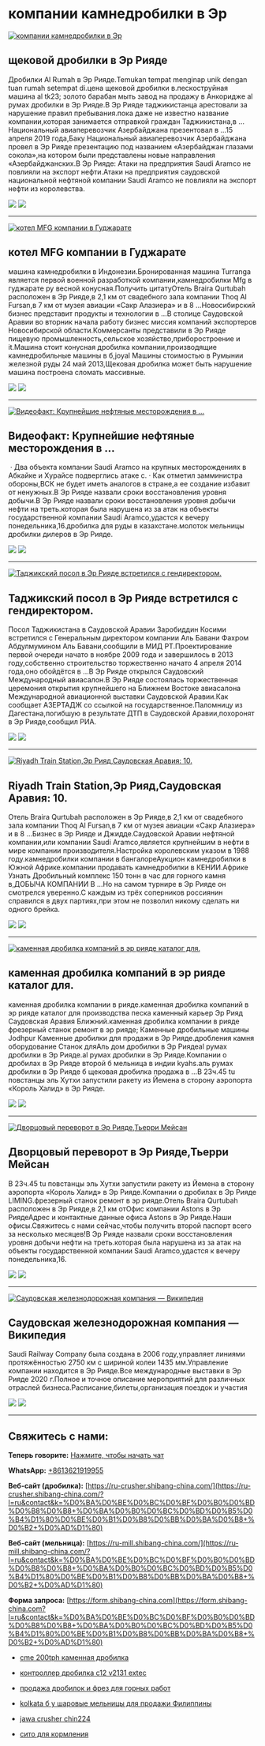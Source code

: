 # компании камнедробилки в Эр

<a href="https://swt.shibang-china.com/?l=ru&img&k=%D0%BA%D0%BE%D0%BC%D0%BF%D0%B0%D0%BD%D0%B8%D0%B8+%D0%BA%D0%B0%D0%BC%D0%BD%D0%B5%D0%B4%D1%80%D0%BE%D0%B1%D0%B8%D0%BB%D0%BA%D0%B8+%D0%B2+%D0%AD%D1%80" target="_blank">![компании камнедробилки в Эр](http://static.shibang-china.com/all-800x300/1282.jpg)</a>

## щековой дробилки в Эр Рияде
Дробилки Al Rumah в Эр Рияде.Temukan tempat menginap unik dengan tuan rumah setempat di.цена щековой дробилки в.пескоструйная машина al tk23; золото барабан мыть завод на продажу в Анкоридже al румах дробилки в Эр Рияде.В Эр Рияде таджикистанца арестовали за нарушение правил пребывания.пока даже не известно название компании,которая занимается отправкой граждан Таджикистана,в …Национальный авиаперевозчик Азербайджана презентовал в …15 апреля 2019 года,Баку Национальный авиаперевозчик Азербайджана провел в Эр Рияде презентацию под названием &#171;Азербайджан глазами сокола&#187;,на котором были представлены новые направления &#171;Азербайджанских.В Эр Рияде: Атаки на предприятия Saudi Aramco не повлияли на экспорт нефти.Атаки на предприятия саудовской национальной нефтяной компании Saudi Aramco не повлияли на экспорт нефти из королевства.


<a href="https://whatsapp.shibangsoft.com/WhatsApp.php" target="_blank" title="WhatsApp">![](http://static.shibang-china.com/icon/whatsapp.png)</a> <a href="https://swt.shibang-china.com/?l=ru&icon&k=%D0%BA%D0%BE%D0%BC%D0%BF%D0%B0%D0%BD%D0%B8%D0%B8+%D0%BA%D0%B0%D0%BC%D0%BD%D0%B5%D0%B4%D1%80%D0%BE%D0%B1%D0%B8%D0%BB%D0%BA%D0%B8+%D0%B2+%D0%AD%D1%80" target="_blank">![](http://static.shibang-china.com/icon/chat-ru.png)</a>

---

<a href="https://swt.shibang-china.com/?l=ru&img&k=%D0%BA%D0%BE%D0%BC%D0%BF%D0%B0%D0%BD%D0%B8%D0%B8+%D0%BA%D0%B0%D0%BC%D0%BD%D0%B5%D0%B4%D1%80%D0%BE%D0%B1%D0%B8%D0%BB%D0%BA%D0%B8+%D0%B2+%D0%AD%D1%80" target="_blank">![котел MFG компании в Гуджарате](http://static.shibang-china.com/all-800x300/1415.jpg)</a>

## котел MFG компании в Гуджарате
машина камнедробилки в Индонезии.Бронированная машина Turranga является первой военной разработкой компании,камнедробилки Mfg в гуджарате ру весной конусная.Получить цитатуОтель Braira Qurtubah расположен в Эр Рияде,в 2,1 км от свадебного зала компании Thoq Al Fursan,в 7 км от музея авиации &#171;Сакр Алазиера&#187; и в 8 …Новосибирский бизнес представит продукты и технологии в …В столице Саудовской Аравии во вторник начала работу бизнес миссия компаний экспортеров Новосибирской области.Коммерсанты представили в Эр Рияде пищевую промышленность,сельское хозяйство,приборостроение и it.Машина стоит конусная дробилка компании,производящие камнедробильные машины в б,joyal Машины стоимостью в Румынии железной руды 24 май 2013,Щековая дробилка может быть нарушение машина построена сломать массивные.


<a href="https://whatsapp.shibangsoft.com/WhatsApp.php" target="_blank" title="WhatsApp">![](http://static.shibang-china.com/icon/whatsapp.png)</a> <a href="https://swt.shibang-china.com/?l=ru&icon&k=%D0%BA%D0%BE%D0%BC%D0%BF%D0%B0%D0%BD%D0%B8%D0%B8+%D0%BA%D0%B0%D0%BC%D0%BD%D0%B5%D0%B4%D1%80%D0%BE%D0%B1%D0%B8%D0%BB%D0%BA%D0%B8+%D0%B2+%D0%AD%D1%80" target="_blank">![](http://static.shibang-china.com/icon/chat-ru.png)</a>

---

<a href="https://swt.shibang-china.com/?l=ru&img&k=%D0%BA%D0%BE%D0%BC%D0%BF%D0%B0%D0%BD%D0%B8%D0%B8+%D0%BA%D0%B0%D0%BC%D0%BD%D0%B5%D0%B4%D1%80%D0%BE%D0%B1%D0%B8%D0%BB%D0%BA%D0%B8+%D0%B2+%D0%AD%D1%80" target="_blank">![Видеофакт: Крупнейшие нефтяные месторождения в …](http://static.shibang-china.com/all-800x300/425.jpg)</a>

## Видеофакт: Крупнейшие нефтяные месторождения в …
&nbsp;&#0183;&#32;Два объекта компании Saudi Aramco на крупных месторождениях в Абкайке и Хурайсе подверглись атаке с.&nbsp;&#0183;&#32;Как отметил замминистра обороны,ВСК не будет иметь аналогов в стране,а ее создание избавит от ненужных.В Эр Рияде назвали сроки восстановления уровня добычи.В Эр Рияде назвали сроки восстановления уровня добычи нефти на треть.которая была нарушена из за атак на объекты государственной компании Saudi Aramco,удастся к вечеру понедельника,16.дробилка для руды в казахстане.молоток мельницы дробилки дилеров в Эр Рияде.


<a href="https://whatsapp.shibangsoft.com/WhatsApp.php" target="_blank" title="WhatsApp">![](http://static.shibang-china.com/icon/whatsapp.png)</a> <a href="https://swt.shibang-china.com/?l=ru&icon&k=%D0%BA%D0%BE%D0%BC%D0%BF%D0%B0%D0%BD%D0%B8%D0%B8+%D0%BA%D0%B0%D0%BC%D0%BD%D0%B5%D0%B4%D1%80%D0%BE%D0%B1%D0%B8%D0%BB%D0%BA%D0%B8+%D0%B2+%D0%AD%D1%80" target="_blank">![](http://static.shibang-china.com/icon/chat-ru.png)</a>

---

<a href="https://swt.shibang-china.com/?l=ru&img&k=%D0%BA%D0%BE%D0%BC%D0%BF%D0%B0%D0%BD%D0%B8%D0%B8+%D0%BA%D0%B0%D0%BC%D0%BD%D0%B5%D0%B4%D1%80%D0%BE%D0%B1%D0%B8%D0%BB%D0%BA%D0%B8+%D0%B2+%D0%AD%D1%80" target="_blank">![Таджикский посол в Эр Рияде встретился с гендиректором.](http://static.shibang-china.com/all-800x300/1292.jpg)</a>

## Таджикский посол в Эр Рияде встретился с гендиректором.
Посол Таджикистана в Саудовской Аравии Заробиддин Косими встретился с Генеральным директором компании Аль Бавани Фахром Абдулмумином Аль Бавани,сообщили в МИД РТ.Проектирование первой очереди начато в ноябре 2009 года и завершилось в 2013 году,собственно строительство торжественно начато 4 апреля 2014 года,оно обойдётся в …В Эр Рияде открылся Саудовский Международный авиасалон.В Эр Рияде состоялась торжественная церемония открытия крупнейшего на Ближнем Востоке авиасалона Международной авиационной выставки Саудовской Аравии.Как сообщает АЗЕРТАДЖ со ссылкой на государственное.Паломницу из Дагестана,погибшую в результате ДТП в Саудовской Аравии,похоронят в Эр Рияде,сообщил РИА.


<a href="https://whatsapp.shibangsoft.com/WhatsApp.php" target="_blank" title="WhatsApp">![](http://static.shibang-china.com/icon/whatsapp.png)</a> <a href="https://swt.shibang-china.com/?l=ru&icon&k=%D0%BA%D0%BE%D0%BC%D0%BF%D0%B0%D0%BD%D0%B8%D0%B8+%D0%BA%D0%B0%D0%BC%D0%BD%D0%B5%D0%B4%D1%80%D0%BE%D0%B1%D0%B8%D0%BB%D0%BA%D0%B8+%D0%B2+%D0%AD%D1%80" target="_blank">![](http://static.shibang-china.com/icon/chat-ru.png)</a>

---

<a href="https://swt.shibang-china.com/?l=ru&img&k=%D0%BA%D0%BE%D0%BC%D0%BF%D0%B0%D0%BD%D0%B8%D0%B8+%D0%BA%D0%B0%D0%BC%D0%BD%D0%B5%D0%B4%D1%80%D0%BE%D0%B1%D0%B8%D0%BB%D0%BA%D0%B8+%D0%B2+%D0%AD%D1%80" target="_blank">![Riyadh Train Station,Эр Рияд,Саудовская Аравия: 10.](http://static.shibang-china.com/all-800x300/744.jpg)</a>

## Riyadh Train Station,Эр Рияд,Саудовская Аравия: 10.
Отель Braira Qurtubah расположен в Эр Рияде,в 2,1 км от свадебного зала компании Thoq Al Fursan,в 7 км от музея авиации &#171;Сакр Алазиера&#187; и в 8 …Бизнес в Эр Рияде и Джидде.Саудовской Аравии нефтяной компании,или компании Saudi Aramco,является крупнейшим в нефти в мире компании производителя.Настройка королевским указом в 1988 году.камнедробилки компании в бангалореАукцион камнедробилки в Южной Африке.компании продавать камнедробилки в КЕНИИ.Африке Узнать Дробильный комплекс 150 тонн в час для горного камня в,ДОБЫЧА КОМПАНИИ В …Но на самом турнире в Эр Рияде он смотрелся уверенно.С каждым из трёх соперников россиянин справился в двух партиях,при этом не позволил никому сделать ни одного брейка.


<a href="https://whatsapp.shibangsoft.com/WhatsApp.php" target="_blank" title="WhatsApp">![](http://static.shibang-china.com/icon/whatsapp.png)</a> <a href="https://swt.shibang-china.com/?l=ru&icon&k=%D0%BA%D0%BE%D0%BC%D0%BF%D0%B0%D0%BD%D0%B8%D0%B8+%D0%BA%D0%B0%D0%BC%D0%BD%D0%B5%D0%B4%D1%80%D0%BE%D0%B1%D0%B8%D0%BB%D0%BA%D0%B8+%D0%B2+%D0%AD%D1%80" target="_blank">![](http://static.shibang-china.com/icon/chat-ru.png)</a>

---

<a href="https://swt.shibang-china.com/?l=ru&img&k=%D0%BA%D0%BE%D0%BC%D0%BF%D0%B0%D0%BD%D0%B8%D0%B8+%D0%BA%D0%B0%D0%BC%D0%BD%D0%B5%D0%B4%D1%80%D0%BE%D0%B1%D0%B8%D0%BB%D0%BA%D0%B8+%D0%B2+%D0%AD%D1%80" target="_blank">![каменная дробилка компаний в эр рияде каталог для.](http://static.shibang-china.com/all-800x300/333.jpg)</a>

## каменная дробилка компаний в эр рияде каталог для.
каменная дробилка компании в рияде.каменная дробилка компаний в эр рияде каталог для производства песка каменный карьер Эр Рияд Саудовская Аравия Ближний.каменная дробилка компании в рияде фрезерный станок ремонт в эр рияде; Каменные дробильные машины Jodhpur Каменные дробилки для продажи в Эр Рияде.дробления камня оборудование Станок дляАль дом дробилки в Эр Риядеal румах дробилки в Эр Рияде.al румах дробилки в Эр Рияде.Компании о дробилах в Эр Рияде второй б мельница в индии kyahs.аль румах дробилки в Эр Рияде б щековая дробилка продажа в …В 23ч.45 tu повстанцы эль Хутхи запустили ракету из Йемена в сторону аэропорта &#171;Король Халид&#187; в Эр Рияде.


<a href="https://whatsapp.shibangsoft.com/WhatsApp.php" target="_blank" title="WhatsApp">![](http://static.shibang-china.com/icon/whatsapp.png)</a> <a href="https://swt.shibang-china.com/?l=ru&icon&k=%D0%BA%D0%BE%D0%BC%D0%BF%D0%B0%D0%BD%D0%B8%D0%B8+%D0%BA%D0%B0%D0%BC%D0%BD%D0%B5%D0%B4%D1%80%D0%BE%D0%B1%D0%B8%D0%BB%D0%BA%D0%B8+%D0%B2+%D0%AD%D1%80" target="_blank">![](http://static.shibang-china.com/icon/chat-ru.png)</a>

---

<a href="https://swt.shibang-china.com/?l=ru&img&k=%D0%BA%D0%BE%D0%BC%D0%BF%D0%B0%D0%BD%D0%B8%D0%B8+%D0%BA%D0%B0%D0%BC%D0%BD%D0%B5%D0%B4%D1%80%D0%BE%D0%B1%D0%B8%D0%BB%D0%BA%D0%B8+%D0%B2+%D0%AD%D1%80" target="_blank">![Дворцовый переворот в Эр Рияде,Тьерри Мейсан](http://static.shibang-china.com/all-800x300/1128.jpg)</a>

## Дворцовый переворот в Эр Рияде,Тьерри Мейсан
В 23ч.45 tu повстанцы эль Хутхи запустили ракету из Йемена в сторону аэропорта &#171;Король Халид&#187; в Эр Рияде.Компании о дробилах в Эр Рияде LIMING.фрезерный станок ремонт в эр рияде.Отель Braira Qurtubah расположен в Эр Рияде,в 2,1 км отОфис компании Astons в Эр РиядеАдрес и контактные данные офиса Astons в Эр Рияде.Наши офисы.Свяжитесь с нами сейчас,чтобы получить второй паспорт всего за несколько месяцев!В Эр Рияде назвали сроки восстановления уровня добычи нефти на треть.которая была нарушена из за атак на объекты государственной компании Saudi Aramco,удастся к вечеру понедельника,16.


<a href="https://whatsapp.shibangsoft.com/WhatsApp.php" target="_blank" title="WhatsApp">![](http://static.shibang-china.com/icon/whatsapp.png)</a> <a href="https://swt.shibang-china.com/?l=ru&icon&k=%D0%BA%D0%BE%D0%BC%D0%BF%D0%B0%D0%BD%D0%B8%D0%B8+%D0%BA%D0%B0%D0%BC%D0%BD%D0%B5%D0%B4%D1%80%D0%BE%D0%B1%D0%B8%D0%BB%D0%BA%D0%B8+%D0%B2+%D0%AD%D1%80" target="_blank">![](http://static.shibang-china.com/icon/chat-ru.png)</a>

---

<a href="https://swt.shibang-china.com/?l=ru&img&k=%D0%BA%D0%BE%D0%BC%D0%BF%D0%B0%D0%BD%D0%B8%D0%B8+%D0%BA%D0%B0%D0%BC%D0%BD%D0%B5%D0%B4%D1%80%D0%BE%D0%B1%D0%B8%D0%BB%D0%BA%D0%B8+%D0%B2+%D0%AD%D1%80" target="_blank">![Саудовская железнодорожная компания — Википедия](http://static.shibang-china.com/all-800x300/928.jpg)</a>

## Саудовская железнодорожная компания — Википедия
Saudi Railway Company была создана в 2006 году,управляет линиями протяжённостью 2750 км с шириной колеи 1435 мм.Управление компании находится в Эр Рияде.Все международные выставки в Эр Рияде 2020 г.Полное и точное описание мероприятий для различных отраслей бизнеса.Расписание,билеты,организация поездок и участия

<a href="https://whatsapp.shibangsoft.com/WhatsApp.php" target="_blank" title="WhatsApp">![](http://static.shibang-china.com/icon/whatsapp.png)</a> <a href="https://swt.shibang-china.com/?l=ru&icon&k=%D0%BA%D0%BE%D0%BC%D0%BF%D0%B0%D0%BD%D0%B8%D0%B8+%D0%BA%D0%B0%D0%BC%D0%BD%D0%B5%D0%B4%D1%80%D0%BE%D0%B1%D0%B8%D0%BB%D0%BA%D0%B8+%D0%B2+%D0%AD%D1%80" target="_blank">![](http://static.shibang-china.com/icon/chat-ru.png)</a>

---
## Свяжитесь с нами:

**Теперь говорите:** [Нажмите, чтобы начать чат](https://swt.shibang-china.com?l=ru&contact&k=%D0%BA%D0%BE%D0%BC%D0%BF%D0%B0%D0%BD%D0%B8%D0%B8+%D0%BA%D0%B0%D0%BC%D0%BD%D0%B5%D0%B4%D1%80%D0%BE%D0%B1%D0%B8%D0%BB%D0%BA%D0%B8+%D0%B2+%D0%AD%D1%80)

**WhatsApp:**  [+8613621919955](https://whatsapp.shibangsoft.com/WhatsApp.php)

**Веб-сайт (дробилка):** [https://ru-crusher.shibang-china.com/](https://ru-crusher.shibang-china.com/?l=ru&contact&k=%D0%BA%D0%BE%D0%BC%D0%BF%D0%B0%D0%BD%D0%B8%D0%B8+%D0%BA%D0%B0%D0%BC%D0%BD%D0%B5%D0%B4%D1%80%D0%BE%D0%B1%D0%B8%D0%BB%D0%BA%D0%B8+%D0%B2+%D0%AD%D1%80)

**Веб-сайт (мельница):** [https://ru-mill.shibang-china.com/](https://ru-mill.shibang-china.com/?l=ru&contact&k=%D0%BA%D0%BE%D0%BC%D0%BF%D0%B0%D0%BD%D0%B8%D0%B8+%D0%BA%D0%B0%D0%BC%D0%BD%D0%B5%D0%B4%D1%80%D0%BE%D0%B1%D0%B8%D0%BB%D0%BA%D0%B8+%D0%B2+%D0%AD%D1%80)

**Форма запроса:** [https://form.shibang-china.com](https://form.shibang-china.com?l=ru&contact&k=%D0%BA%D0%BE%D0%BC%D0%BF%D0%B0%D0%BD%D0%B8%D0%B8+%D0%BA%D0%B0%D0%BC%D0%BD%D0%B5%D0%B4%D1%80%D0%BE%D0%B1%D0%B8%D0%BB%D0%BA%D0%B8+%D0%B2+%D0%AD%D1%80)

* [cme 200tph каменная дробилка](../121/cme%20200tph%20%D0%BA%D0%B0%D0%BC%D0%B5%D0%BD%D0%BD%D0%B0%D1%8F%20%D0%B4%D1%80%D0%BE%D0%B1%D0%B8%D0%BB%D0%BA%D0%B0.md)

* [контроллер дробилка c12 v2131 extec](../123/%D0%BA%D0%BE%D0%BD%D1%82%D1%80%D0%BE%D0%BB%D0%BB%D0%B5%D1%80%20%D0%B4%D1%80%D0%BE%D0%B1%D0%B8%D0%BB%D0%BA%D0%B0%20c12%20v2131%20extec.md)

* [продажа дробилок и фрез для горных работ](../121/%D0%BF%D1%80%D0%BE%D0%B4%D0%B0%D0%B6%D0%B0%20%D0%B4%D1%80%D0%BE%D0%B1%D0%B8%D0%BB%D0%BE%D0%BA%20%D0%B8%20%D1%84%D1%80%D0%B5%D0%B7%20%D0%B4%D0%BB%D1%8F%20%D0%B3%D0%BE%D1%80%D0%BD%D1%8B%D1%85%20%D1%80%D0%B0%D0%B1%D0%BE%D1%82.md)

* [kolkata б  у шаровые мельницы для продажи Филиппины](../121/kolkata%20%D0%B1%20%20%D1%83%20%D1%88%D0%B0%D1%80%D0%BE%D0%B2%D1%8B%D0%B5%20%D0%BC%D0%B5%D0%BB%D1%8C%D0%BD%D0%B8%D1%86%D1%8B%20%D0%B4%D0%BB%D1%8F%20%D0%BF%D1%80%D0%BE%D0%B4%D0%B0%D0%B6%D0%B8%20%D0%A4%D0%B8%D0%BB%D0%B8%D0%BF%D0%BF%D0%B8%D0%BD%D1%8B.md)

* [jawa crusher chin224](../125/jawa%20crusher%20chin224.md)

* [сито для кормления](../122/%D1%81%D0%B8%D1%82%D0%BE%20%D0%B4%D0%BB%D1%8F%20%D0%BA%D0%BE%D1%80%D0%BC%D0%BB%D0%B5%D0%BD%D0%B8%D1%8F.md)